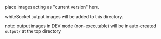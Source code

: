 place images acting as "current version" here.

whiteSocket output images will be added to this directory.

note: output images in DEV mode (non-executable) will be in auto-created `output/` at the top directory